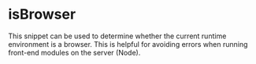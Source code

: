 # isBrowser
This snippet can be used to determine whether the current runtime environment is a browser. This is helpful for avoiding errors when running front-end modules on the server (Node).
